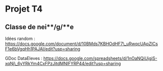 # Projet T4
## Classe de nei**/g/**e

Idées random : https://docs.google.com/document/d/10BMds7KBHOdHF7\_uRwqcUApZlCsF1e6bVgqHh1PAJAI/edit?usp=sharing

GDoc DataEleves : https://docs.google.com/spreadsheets/d/1nOaNQiUjgiS-xqNj\_6yYRkYm4CxFPzJitdMNlFYRP44/edit?usp=sharing
